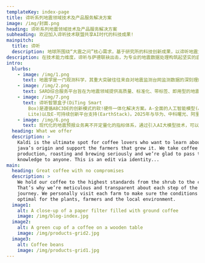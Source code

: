 ```yaml
---
templateKey: index-page
title: 谛听系列地震领域技术及产品服务解决方案
image: /img/封面.png
heading: 谛听系列地震领域技术及产品服务解决方案
subheading: 欢迎加入谛听技术联盟共享AI时代的科技成果!
mainpitch:
  title: 谛听
  description: 地球所围绕“大震之问”核心需求，基于研究所的科技创新成果，以谛听地震大模型技术为起点，进一步研发了灵石推理机、洛书知识库、河图可视化、萨德产品集、震见回溯器，总结为“谛听技术魔方”行业解决方案，为深化局所合作和赋能合作伙伴提供高质量科技产品服务。
description: 在技术能力维度，谛听与萨德联袂出击，为专业的地震数据处理构筑起坚实的底层引擎，以卓越的性能驱动数据的高效处理与精准分析;在管理助力维度，洛书与河图默契协作，为业务规划提供强大助力，打造出友好直观的交互接口;在业务支撑维度，震见与灵石各展神通，深度探寻地震前兆的微妙迹象，实现前震的精准识别，探索基于指标体系的概率地震预报。“谛听技术魔方”矢志不渝打造技术领先管理高效，业务更强的行业解决方案。
intro:
  blurbs:
    - image: /img/1.png
      text: 地震学是一门观测科学，其重大突破往往来自对地震监测台网监测数据的深刻理解及洞察。作为地震人工智能垂直领域的一次重要技术变革，中国地震局地球物理研究所使命导向学科组牵头研发了“谛听”亿级参数地震波大模型，并将其作为根技术，为地震监测预报领域系统智能化转型升级提供了新的先进技术支撑。
    - image: /img/2.png
      text: SARD综合服务平台旨在为地震领域提供高质量、标准化、带标签、即用型的地震分析就绪数据(SARD)，服务于地震预测、监测、预警、灾害评估、科学研究等任务。平台的核心数据来源之一是“谛听大模型”，平台将整合多源地震数据，通过大模型和下游模型的处理提供多层次的标准化数据产品，用于A模型训练、验证和推理，推动地震数据的智能化应用。
    - image: /img/7.png
      text: 谛听智慧盒子(DiTing Smart
        Box)是遵循ABC3DE的创新模式的软!硬件一体化解决方案。A-全面的人工智能模型(AI)支持;B-边缘计算盒子(BOX);C3-用户自己的思考(Consideration)+高度定制化(Customization)+云平台支持(Cloudification);D-地震数据专家支持(DatistEQ
        Lite)以及E-可持续创新平台支持(EarthStack)。2025年与华为、中科曙光、阿里云联合推出地震大模型一体机产品。
    - image: /img/6.png
      text: 现代化的地震预报业务离不开定量化的指标体系，通过引入AI大模型技术，可以提高数据处理效率，建立更加完备的自动化指标体系库，为地震预报策略构建提供数据库。在此基础上引入贝叶斯网络算法，优化策略阈值，获得概率最优的决策依据。产品可为实现可操作性的概率地震预报系统构建提供技术支撑
  heading: What we offer
  description: >
    Kaldi is the ultimate spot for coffee lovers who want to learn about their
    java’s origin and support the farmers that grew it. We take coffee
    production, roasting and brewing seriously and we’re glad to pass that
    knowledge to anyone. This is an edit via identity...
main:
  heading: Great coffee with no compromises
  description: >
    We hold our coffee to the highest standards from the shrub to the cup.
    That’s why we’re meticulous and transparent about each step of the coffee’s
    journey. We personally visit each farm to make sure the conditions are
    optimal for the plants, farmers and the local environment.
  image1:
    alt: A close-up of a paper filter filled with ground coffee
    image: /img/blog-index.jpg
  image2:
    alt: A green cup of a coffee on a wooden table
    image: /img/products-grid2.jpg
  image3:
    alt: Coffee beans
    image: /img/products-grid1.jpg
---
```

